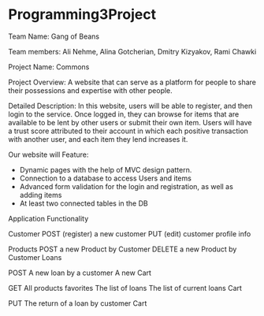 # Programming3Project

Team Name: Gang of Beans 

Team members: Ali Nehme, Alina Gotcherian, Dmitry Kizyakov, Rami Chawki 

Project Name: Commons 

Project Overview: A website that can serve as a platform for people to share their possessions and expertise with other people. 

Detailed Description: In this website, users will be able to register, and then login to the service. Once logged in, they can browse for items that are available to be lent by other users or submit their own item. Users will have a trust score attributed to their account in which each positive transaction with another user, and each item they lend increases it. 

Our website will Feature: 
- Dynamic pages with the help of MVC design pattern. 
- Connection to a database to access Users and items 
- Advanced form validation for the login and registration, as well as adding items 
- At least two connected tables in the DB 


Application Functionality 

Customer 
POST (register) a new customer 
PUT (edit) customer profile info 

Products 
POST a new Product by Customer 
DELETE a new Product by Customer 
Loans 

POST 
A new loan by a customer 
A new Cart 

GET 
All products
favorites 
The list of loans 
The list of current loans 
Cart 

PUT 
The return of a loan by customer 
Cart 
